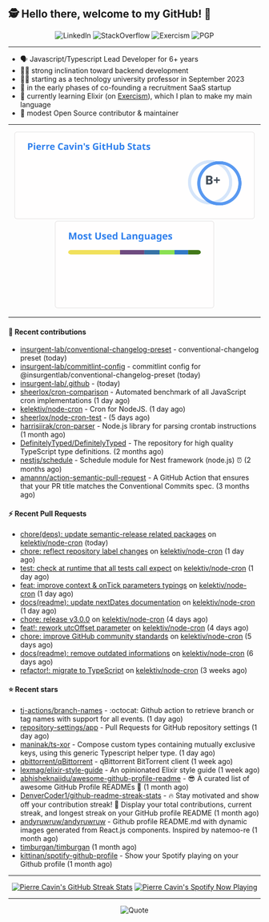 <h2 style="display:inline" align="center">🕵️ Hello there, welcome to my GitHub! 👋</h2>
<br />
<p align="center">
    <a href="https://links.sherlox.io/github-linkedin" target="_blank" style="text-decoration: none;">
        <img src="https://img.shields.io/badge/LinkedIn-0077b5?style=flat-square&logo=linkedin" alt="LinkedIn">
    </a>
    <a href="https://links.sherlox.io/github-stackoverflow" target="_blank" style="text-decoration: none;">
        <img src="https://img.shields.io/badge/StackOverflow-9a9c9f?style=flat-square&logo=StackOverflow" alt="StackOverflow">
    </a>
    <a href="https://links.sherlox.io/github-exercism" target="_blank" style="text-decoration: none;">
        <img src="https://img.shields.io/badge/Exercism-7600fe?style=flat-square&logo=Exercism" alt="Exercism">
    </a>
    <a href="https://pgp.mit.edu/pks/lookup?op=get&search=0x48D089FE8FC01A4E7E88EE9611567DFABCB9256E" target="_blank" style="text-decoration: none;">
        <img src="https://img.shields.io/badge/pgp-0x11567DFABCB9256E-313131?style=flat&labelColor=313131&color=313131" alt="PGP">
    </a>
</p>

---

<ul>
    <li>🗣 Javascript/Typescript Lead Developer for 6+ years</li>
    <li>🧑‍💻 strong inclination toward backend development</li>
    <li>🧑‍🏫 starting as a technology university professor in September 2023</li>
    <li>👷 in the early phases of co-founding a recruitment SaaS startup</li>
    <li>💜 currently learning Elixir (on <a href="https://links.sherlox.io/github-exercism-elixir-track">Exercism</a>), which I plan to make my main language</li>
    <li>🫶 modest Open Source contributor & maintainer</li>
</ul>

---

<div align="center">
  <a href="https://github-readme-stats.sherlox.io" style="display: inline-block;">
    <img src="assets/stats.svg" alt="Pierre Cavin's Github stats" height="175px" />
  </a>
  
  <a href="https://github-readme-stats.sherlox.io" style="display: inline-block;">
    <img src="assets/top-langs.svg" alt="Pierre Cavin's Most used languages" height="175px" />
  </a>
</div>

---

#### 🫶 Recent contributions

- [insurgent-lab/conventional-changelog-preset](https://github.com/insurgent-lab/conventional-changelog-preset) - conventional-changelog preset (today)
- [insurgent-lab/commitlint-config](https://github.com/insurgent-lab/commitlint-config) - commitlint config for @insurgentlab/conventional-changelog-preset (today)
- [insurgent-lab/.github](https://github.com/insurgent-lab/.github) -  (today)
- [sheerlox/cron-comparison](https://github.com/sheerlox/cron-comparison) - Automated benchmark of all JavaScript cron implementations (1 day ago)
- [kelektiv/node-cron](https://github.com/kelektiv/node-cron) - Cron for NodeJS. (1 day ago)
- [sheerlox/node-cron-test](https://github.com/sheerlox/node-cron-test) -  (5 days ago)
- [harrisiirak/cron-parser](https://github.com/harrisiirak/cron-parser) - Node.js library for parsing crontab instructions (1 month ago)
- [DefinitelyTyped/DefinitelyTyped](https://github.com/DefinitelyTyped/DefinitelyTyped) - The repository for high quality TypeScript type definitions. (2 months ago)
- [nestjs/schedule](https://github.com/nestjs/schedule) - Schedule module for Nest framework (node.js) ⏰ (2 months ago)
- [amannn/action-semantic-pull-request](https://github.com/amannn/action-semantic-pull-request) - A GitHub Action that ensures that your PR title matches the Conventional Commits spec. (3 months ago)

#### ⚡ Recent Pull Requests

- [chore(deps): update semantic-release related packages](https://github.com/kelektiv/node-cron/pull/709) on [kelektiv/node-cron](https://github.com/kelektiv/node-cron) (today)
- [chore: reflect repository label changes](https://github.com/kelektiv/node-cron/pull/708) on [kelektiv/node-cron](https://github.com/kelektiv/node-cron) (1 day ago)
- [test: check at runtime that all tests call expect](https://github.com/kelektiv/node-cron/pull/706) on [kelektiv/node-cron](https://github.com/kelektiv/node-cron) (1 day ago)
- [feat: improve context &amp; onTick parameters typings](https://github.com/kelektiv/node-cron/pull/705) on [kelektiv/node-cron](https://github.com/kelektiv/node-cron) (1 day ago)
- [docs(readme): update nextDates documentation](https://github.com/kelektiv/node-cron/pull/702) on [kelektiv/node-cron](https://github.com/kelektiv/node-cron) (1 day ago)
- [chore: release v3.0.0](https://github.com/kelektiv/node-cron/pull/701) on [kelektiv/node-cron](https://github.com/kelektiv/node-cron) (4 days ago)
- [feat!: rework utcOffset parameter](https://github.com/kelektiv/node-cron/pull/699) on [kelektiv/node-cron](https://github.com/kelektiv/node-cron) (4 days ago)
- [chore: improve GitHub community standards](https://github.com/kelektiv/node-cron/pull/698) on [kelektiv/node-cron](https://github.com/kelektiv/node-cron) (5 days ago)
- [docs(readme): remove outdated informations](https://github.com/kelektiv/node-cron/pull/695) on [kelektiv/node-cron](https://github.com/kelektiv/node-cron) (6 days ago)
- [refactor!: migrate to TypeScript](https://github.com/kelektiv/node-cron/pull/694) on [kelektiv/node-cron](https://github.com/kelektiv/node-cron) (3 weeks ago)

#### ⭐ Recent stars

- [tj-actions/branch-names](https://github.com/tj-actions/branch-names) - :octocat: Github action to retrieve branch or tag names with support for all events. (1 day ago)
- [repository-settings/app](https://github.com/repository-settings/app) - Pull Requests for GitHub repository settings (1 day ago)
- [maninak/ts-xor](https://github.com/maninak/ts-xor) - Compose custom types containing mutually exclusive keys, using this generic Typescript helper type. (1 day ago)
- [qbittorrent/qBittorrent](https://github.com/qbittorrent/qBittorrent) - qBittorrent BitTorrent client (1 week ago)
- [lexmag/elixir-style-guide](https://github.com/lexmag/elixir-style-guide) - An opinionated Elixir style guide (1 week ago)
- [abhisheknaiidu/awesome-github-profile-readme](https://github.com/abhisheknaiidu/awesome-github-profile-readme) - 😎 A curated list of awesome GitHub Profile READMEs 📝 (1 month ago)
- [DenverCoder1/github-readme-streak-stats](https://github.com/DenverCoder1/github-readme-streak-stats) - 🔥 Stay motivated and show off your contribution streak! 🌟 Display your total contributions, current streak, and longest streak on your GitHub profile README (1 month ago)
- [andyruwruw/andyruwruw](https://github.com/andyruwruw/andyruwruw) - Github profile README.md with dynamic images generated from React.js components. Inspired by natemoo-re (1 month ago)
- [timburgan/timburgan](https://github.com/timburgan/timburgan) (1 month ago)
- [kittinan/spotify-github-profile](https://github.com/kittinan/spotify-github-profile) - Show your Spotify playing on your Github profile (1 month ago)

---

<div align="center">
  <a href="https://github-readme-streak-stats.herokuapp.com" style="display: inline-block;">
    <img src="https://github-readme-streak-stats.sherlox.io/?user=sheerlox&theme=default&mode=weekly&disable_animations=true" alt="Pierre Cavin's GitHub Streak Stats" height="247px" />
  </a>

  <a href="https://links.sherlox.io/github-spotify" style="display: inline-block;">
    <img src="https://spotify-github-profile.vercel.app/api/view?uid=6ridtm5cbc0y9bf5qmtqpoupv&cover_image=true&theme=default&show_offline=false&background_color=121212&interchange=true&bar_color_cover=true" alt="Pierre Cavin's Spotify Now Playing" height="240px" />
  </a>
</div>

---

<p align="center">
    <a href="https://github.com/piyushsuthar/github-readme-quotes" target="_blank" style="text-decoration: none;">
        <img src="https://quotes-github-readme.vercel.app/api?type=horizontal&quote=Inaction%20will%20cause%20a%20man%20to%20sink%20into%20the%20slough%20of%20despond%20and%20vanish%20without%20a%20trace.&author=Farley%20Mowat" alt="Quote">
    </a>
</p>
